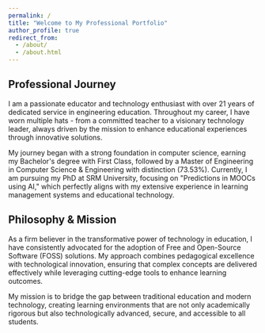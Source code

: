 ```yaml
---
permalink: /
title: "Welcome to My Professional Portfolio"
author_profile: true
redirect_from: 
  - /about/
  - /about.html
---
```


Professional Journey
---
I am a passionate educator and technology enthusiast with over 21 years of dedicated service in engineering education. Throughout my career, I have worn multiple hats - from a committed teacher to a visionary technology leader, always driven by the mission to enhance educational experiences through innovative solutions.

My journey began with a strong foundation in computer science, earning my Bachelor's degree with First Class, followed by a Master of Engineering in Computer Science & Engineering with distinction (73.53%). Currently, I am pursuing my PhD at SRM University, focusing on "Predictions in MOOCs using AI," which perfectly aligns with my extensive experience in learning management systems and educational technology.

Philosophy & Mission
---
As a firm believer in the transformative power of technology in education, I have consistently advocated for the adoption of Free and Open-Source Software (FOSS) solutions. My approach combines pedagogical excellence with technological innovation, ensuring that complex concepts are delivered effectively while leveraging cutting-edge tools to enhance learning outcomes.

My mission is to bridge the gap between traditional education and modern technology, creating learning environments that are not only academically rigorous but also technologically advanced, secure, and accessible to all students.

